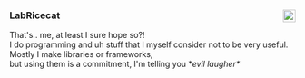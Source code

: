 ### LabRicecat [<img align="right" src="https://github.com/mkukiro/mkukiro/blob/515a6c20b2dff41d2ff924d58bff571ad89db409/w-removebg-preview%20(1).png" width="22" height="22">](https://github.com/mkukiro)
That's.. me, at least I sure hope so?!  
I do programming and uh stuff that I myself consider not to be very useful. Mostly I make libraries or frameworks,  
but using them is a commitment, I'm telling you \**evil laugher\**
